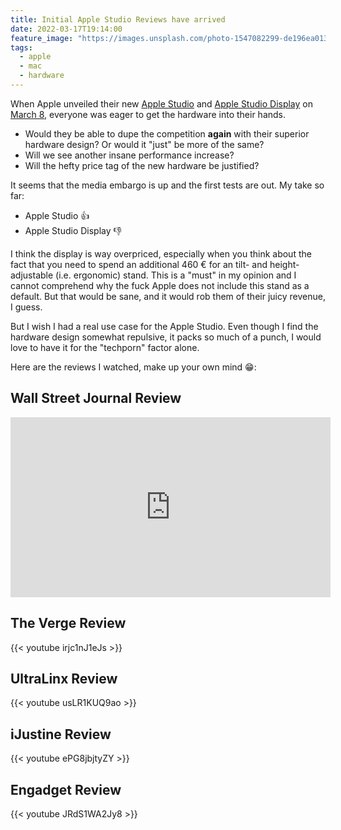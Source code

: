 ```yaml
---
title: Initial Apple Studio Reviews have arrived
date: 2022-03-17T19:14:00
feature_image: "https://images.unsplash.com/photo-1547082299-de196ea013d6?ixlib=rb-1.2.1&ixid=MnwxMjA3fDB8MHxwaG90by1wYWdlfHx8fGVufDB8fHx8&auto=format&fit=crop&w=2670&q=80"
tags:
  - apple
  - mac
  - hardware
---
```


When Apple unveiled their new [Apple Studio](https://www.apple.com/de/mac-studio/) and [Apple Studio Display](https://www.apple.com/de/studio-display/) on [March 8](https://www.apple.com/de/apple-events/march-2022/), everyone was eager to get the hardware into their hands.

* Would they be able to dupe the competition **again** with their superior hardware design? Or would it "just" be more of the same?
* Will we see another insane performance increase?
* Will the hefty price tag of the new hardware be justified?

It seems that the media embargo is up and the first tests are out. My take so far: 

* Apple Studio 👍
* Apple Studio Display 👎

I think the display is way overpriced, especially when you think about the fact that you need to spend an additional 460 € for an tilt- and height-adjustable (i.e. ergonomic) stand. This is a "must" in my opinion and I cannot comprehend why the fuck Apple does not include this stand as a default. But that would be sane, and it would rob them of their juicy revenue, I guess.

But I wish I had a real use case for the Apple Studio. Even though I find the hardware design somewhat repulsive, it packs so much of a punch, I would love to have it for the "techporn" factor alone.

Here are the reviews I watched, make up your own mind 😁:

## Wall Street Journal Review
<iframe allowfullscreen="true" webkitallowfullscreen="true" mozallowfullscreen="true" frameborder="0" scrolling="no" marginheight="0" marginwidth="0" width="512" height="288" src="https://video-api.wsj.com/api-video/player/v3/iframe.html?guid=0911E1C0-A5F7-49DD-9E66-E67C3FC9C978"></iframe>

## The Verge Review
{{< youtube irjc1nJ1eJs >}}

## UltraLinx Review
{{< youtube usLR1KUQ9ao >}}

## iJustine Review
{{< youtube ePG8jbjtyZY >}}

## Engadget Review
{{< youtube JRdS1WA2Jy8 >}}
